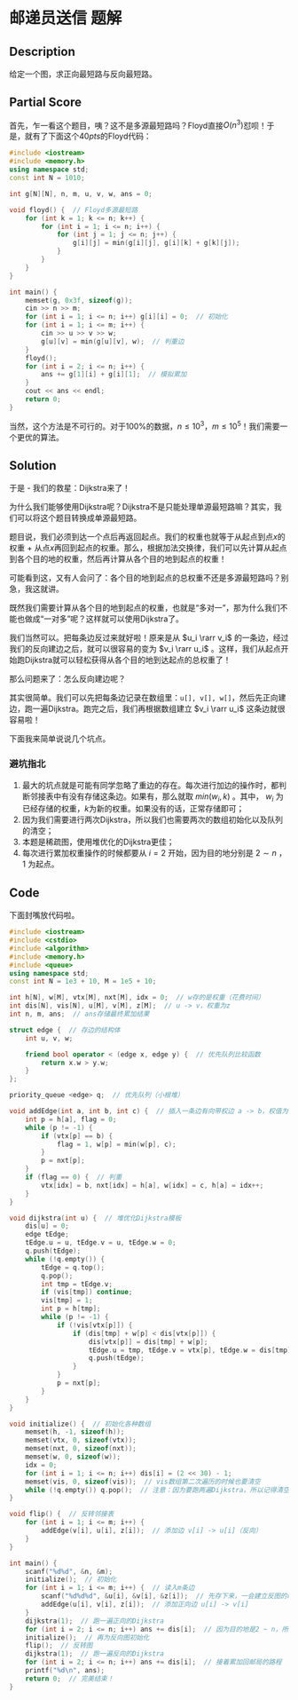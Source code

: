 # 邮递员送信 题解

## Description

给定一个图，求正向最短路与反向最短路。

## Partial Score

首先，乍一看这个题目，咦？这不是多源最短路吗？Floyd直接$O(n^3)$怼呗！于是，就有了下面这个$40pts$的Floyd代码：

```cpp
#include <iostream>
#include <memory.h>
using namespace std;
const int N = 1010;

int g[N][N], n, m, u, v, w, ans = 0;

void floyd() {  // Floyd多源最短路
    for (int k = 1; k <= n; k++) {
        for (int i = 1; i <= n; i++) {
            for (int j = 1; j <= n; j++) {
                g[i][j] = min(g[i][j], g[i][k] + g[k][j]);
            }
        }
    }
}

int main() {
    memset(g, 0x3f, sizeof(g));
    cin >> n >> m;
    for (int i = 1; i <= n; i++) g[i][i] = 0;  // 初始化
    for (int i = 1; i <= m; i++) {
        cin >> u >> v >> w;
        g[u][v] = min(g[u][v], w);  // 判重边
    }
    floyd();
    for (int i = 2; i <= n; i++) {
        ans += g[1][i] + g[i][1];  // 模拟累加
    }
    cout << ans << endl;
    return 0;
}
```

当然，这个方法是不可行的。对于$100\%$的数据，$n \leq 10^3$，$m \leq 10^5$！我们需要一个更优的算法。

## Solution

于是 - 我们的救星：Dijkstra来了！

为什么我们能够使用Dijkstra呢？Dijkstra不是只能处理单源最短路嘛？其实，我们可以将这个题目转换成单源最短路。

题目说，我们必须到达一个点后再返回起点。我们的权重也就等于从起点到点$x$的权重 + 从点$x$再回到起点的权重。那么，根据加法交换律，我们可以先计算从起点到各个目的地的权重，然后再计算从各个目的地到起点的权重！

可能看到这，又有人会问了：各个目的地到起点的总权重不还是多源最短路吗？别急，我这就讲。

既然我们需要计算从各个目的地到起点的权重，也就是“多对一”，那为什么我们不能也做成“一对多”呢？这样就可以使用Dijkstra了。

我们当然可以。把每条边反过来就好啦！原来是从 $u_i \rarr v_i$ 的一条边，经过我们的反向建边之后，就可以很容易的变为 $v_i \rarr u_i$ 。这样，我们从起点开始跑Dijkstra就可以轻松获得从各个目的地到达起点的总权重了！

那么问题来了：怎么反向建边呢？

其实很简单。我们可以先把每条边记录在数组里：`u[], v[], w[]`，然后先正向建边，跑一遍Dijkstra。跑完之后，我们再根据数组建立 $v_i \rarr u_i$ 这条边就很容易啦！

下面我来简单说说几个坑点。

### 避坑指北

1. 最大的坑点就是可能有同学忽略了重边的存在。每次进行加边的操作时，都判断邻接表中有没有存储这条边。如果有，那么就取 $min(w_i, k)$ 。其中， $w_i$ 为已经存储的权重，$k$为新的权重。如果没有的话，正常存储即可；
2. 因为我们需要进行两次Dijkstra，所以我们也需要两次的数组初始化以及队列的清空；
3. 本题是稀疏图，使用堆优化的Dijkstra更佳；
4. 每次进行累加权重操作的时候都要从 $i = 2$ 开始，因为目的地分别是 $2 \sim n$ ， $1$ 为起点。

## Code

下面封嘴放代码啦。

```cpp
#include <iostream>
#include <cstdio>
#include <algorithm>
#include <memory.h>
#include <queue>
using namespace std;
const int N = 1e3 + 10, M = 1e5 + 10;

int h[N], w[M], vtx[M], nxt[M], idx = 0;  // w存的是权重（花费时间）
int dis[N], vis[N], u[M], v[M], z[M];  // u -> v，权重为z
int n, m, ans;  // ans存储最终累加结果

struct edge {  // 存边的结构体
    int u, v, w;

    friend bool operator < (edge x, edge y) {  // 优先队列比较函数
        return x.w > y.w;
    }
};

priority_queue <edge> q;  // 优先队列（小根堆）

void addEdge(int a, int b, int c) {  // 插入一条边有向带权边 a -> b，权值为c
    int p = h[a], flag = 0;
    while (p != -1) {
        if (vtx[p] == b) {
            flag = 1, w[p] = min(w[p], c);
        }
        p = nxt[p];
    }
    if (flag == 0) {  // 判重
        vtx[idx] = b, nxt[idx] = h[a], w[idx] = c, h[a] = idx++;
    }
}

void dijkstra(int u) {  // 堆优化Dijkstra模板
    dis[u] = 0;
    edge tEdge;
    tEdge.u = u, tEdge.v = u, tEdge.w = 0;
    q.push(tEdge);
    while (!q.empty()) {
        tEdge = q.top();
        q.pop();
        int tmp = tEdge.v;
        if (vis[tmp]) continue;
        vis[tmp] = 1;
        int p = h[tmp];
        while (p != -1) {
            if (!vis[vtx[p]]) {
                if (dis[tmp] + w[p] < dis[vtx[p]]) {
                    dis[vtx[p]] = dis[tmp] + w[p];
                    tEdge.u = tmp, tEdge.v = vtx[p], tEdge.w = dis[tmp] + w[p];
                    q.push(tEdge);
                }
            }
            p = nxt[p];
        }
    }
}

void initialize() {  // 初始化各种数组
    memset(h, -1, sizeof(h));
    memset(vtx, 0, sizeof(vtx));
    memset(nxt, 0, sizeof(nxt));
    memset(w, 0, sizeof(w));
    idx = 0;
    for (int i = 1; i <= n; i++) dis[i] = (2 << 30) - 1;
    memset(vis, 0, sizeof(vis));  // vis数组第二次遍历的时候也要清空
    while (!q.empty()) q.pop();  // 注意：因为要跑两遍Dijkstra，所以记得清空队列
}

void flip() {  // 反转邻接表
    for (int i = 1; i <= m; i++) {
        addEdge(v[i], u[i], z[i]);  // 添加边 v[i] -> u[i]（反向）
    }
}

int main() {
    scanf("%d%d", &n, &m);
    initialize();  // 初始化
    for (int i = 1; i <= m; i++) {  // 读入m条边
        scanf("%d%d%d", &u[i], &v[i], &z[i]);  // 先存下来，一会建立反图的时候还要用
        addEdge(u[i], v[i], z[i]);  // 添加正向边 u[i] -> v[i]
    }
    dijkstra(1);  // 跑一遍正向的Dijkstra
    for (int i = 2; i <= n; i++) ans += dis[i];  // 因为目的地是2 ~ n，所以都要经过，累加即可
    initialize();  // 再为反向图初始化
    flip();  // 反转图
    dijkstra(1);  // 跑一遍反向的Dijkstra
    for (int i = 2; i <= n; i++) ans += dis[i];  // 接着累加回邮局的路程
    printf("%d\n", ans);
    return 0;  // 完美结束！
}
```
